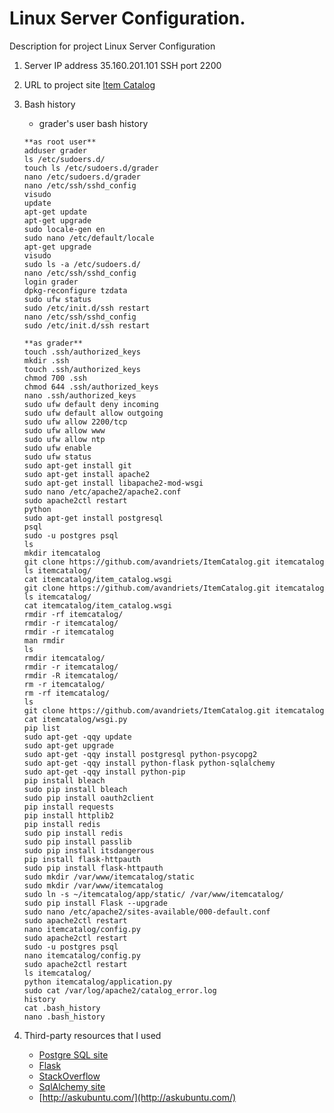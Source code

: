 # Linux Server Configuration.
Description for project Linux Server Configuration

1. Server IP address 35.160.201.101 SSH port 2200
2. URL to project site [Item Catalog](http://ec2-35-160-201-101.us-west-2.compute.amazonaws.com/)
3. Bash history
    - grader's user bash history
    ```
    **as root user**
    adduser grader
    ls /etc/sudoers.d/
    touch ls /etc/sudoers.d/grader
    nano /etc/sudoers.d/grader
    nano /etc/ssh/sshd_config
    visudo
    update
    apt-get update
    apt-get upgrade
    sudo locale-gen en
    sudo nano /etc/default/locale
    apt-get upgrade
    visudo
    sudo ls -a /etc/sudoers.d/
    nano /etc/ssh/sshd_config
    login grader
    dpkg-reconfigure tzdata
    sudo ufw status
    sudo /etc/init.d/ssh restart
    nano /etc/ssh/sshd_config
    sudo /etc/init.d/ssh restart

    **as grader**
    touch .ssh/authorized_keys
    mkdir .ssh
    touch .ssh/authorized_keys
    chmod 700 .ssh
    chmod 644 .ssh/authorized_keys
    nano .ssh/authorized_keys
    sudo ufw default deny incoming
    sudo ufw default allow outgoing
    sudo ufw allow 2200/tcp
    sudo ufw allow www
    sudo ufw allow ntp
    sudo ufw enable
    sudo ufw status
    sudo apt-get install git
    sudo apt-get install apache2
    sudo apt-get install libapache2-mod-wsgi
    sudo nano /etc/apache2/apache2.conf
    sudo apache2ctl restart
    python
    sudo apt-get install postgresql
    psql
    sudo -u postgres psql
    ls
    mkdir itemcatalog
    git clone https://github.com/avandriets/ItemCatalog.git itemcatalog
    ls itemcatalog/
    cat itemcatalog/item_catalog.wsgi
    git clone https://github.com/avandriets/ItemCatalog.git itemcatalog
    ls itemcatalog/
    cat itemcatalog/item_catalog.wsgi
    rmdir -rf itemcatalog/
    rmdir -r itemcatalog/
    rmdir -r itemcatalog
    man rmdir
    ls
    rmdir itemcatalog/
    rmdir -r itemcatalog/
    rmdir -R itemcatalog/
    rm -r itemcatalog/
    rm -rf itemcatalog/
    ls
    git clone https://github.com/avandriets/ItemCatalog.git itemcatalog
    cat itemcatalog/wsgi.py
    pip list
    sudo apt-get -qqy update
    sudo apt-get upgrade
    sudo apt-get -qqy install postgresql python-psycopg2
    sudo apt-get -qqy install python-flask python-sqlalchemy
    sudo apt-get -qqy install python-pip
    pip install bleach
    sudo pip install bleach
    sudo pip install oauth2client
    pip install requests
    pip install httplib2
    pip install redis
    sudo pip install redis
    sudo pip install passlib
    sudo pip install itsdangerous
    pip install flask-httpauth
    sudo pip install flask-httpauth
    sudo mkdir /var/www/itemcatalog/static
    sudo mkdir /var/www/itemcatalog
    sudo ln -s ~/itemcatalog/app/static/ /var/www/itemcatalog/
    sudo pip install Flask --upgrade
    sudo nano /etc/apache2/sites-available/000-default.conf
    sudo apache2ctl restart
    nano itemcatalog/config.py
    sudo apache2ctl restart
    sudo -u postgres psql
    nano itemcatalog/config.py
    sudo apache2ctl restart
    ls itemcatalog/
    python itemcatalog/application.py
    sudo cat /var/log/apache2/catalog_error.log
    history
    cat .bash_history
    nano .bash_history
    ```

3. Third-party resources that I used
    - [Postgre SQL site](https://www.postgresql.org/)
    - [Flask](http://flask.pocoo.org/)
    - [StackOverflow](http://stackoverflow.com/)
    - [SqlAlchemy site](http://www.sqlalchemy.org/)
    - [http://askubuntu.com/](http://askubuntu.com/)